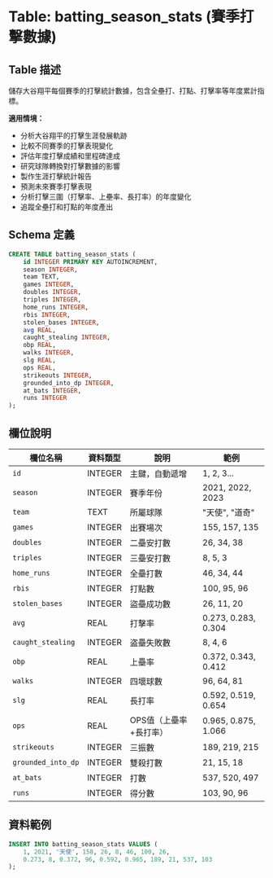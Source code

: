 # Table: batting_season_stats (賽季打擊數據)

## Table 描述
儲存大谷翔平每個賽季的打擊統計數據，包含全壘打、打點、打擊率等年度累計指標。

**適用情境：**
- 分析大谷翔平的打擊生涯發展軌跡
- 比較不同賽季的打擊表現變化
- 評估年度打擊成績和里程碑達成
- 研究球隊轉換對打擊數據的影響
- 製作生涯打擊統計報告
- 預測未來賽季打擊表現
- 分析打擊三圍（打擊率、上壘率、長打率）的年度變化
- 追蹤全壘打和打點的年度產出

## Schema 定義
```sql
CREATE TABLE batting_season_stats (
    id INTEGER PRIMARY KEY AUTOINCREMENT,
    season INTEGER,
    team TEXT,
    games INTEGER,
    doubles INTEGER,
    triples INTEGER,
    home_runs INTEGER,
    rbis INTEGER,
    stolen_bases INTEGER,
    avg REAL,
    caught_stealing INTEGER,
    obp REAL,
    walks INTEGER,
    slg REAL,
    ops REAL,
    strikeouts INTEGER,
    grounded_into_dp INTEGER,
    at_bats INTEGER,
    runs INTEGER
);
```

## 欄位說明

| 欄位名稱 | 資料類型 | 說明 | 範例 |
|---------|---------|------|------|
| `id` | INTEGER | 主鍵，自動遞增 | 1, 2, 3... |
| `season` | INTEGER | 賽季年份 | 2021, 2022, 2023 |
| `team` | TEXT | 所屬球隊 | "天使", "道奇" |
| `games` | INTEGER | 出賽場次 | 155, 157, 135 |
| `doubles` | INTEGER | 二壘安打數 | 26, 34, 38 |
| `triples` | INTEGER | 三壘安打數 | 8, 5, 3 |
| `home_runs` | INTEGER | 全壘打數 | 46, 34, 44 |
| `rbis` | INTEGER | 打點數 | 100, 95, 96 |
| `stolen_bases` | INTEGER | 盜壘成功數 | 26, 11, 20 |
| `avg` | REAL | 打擊率 | 0.273, 0.283, 0.304 |
| `caught_stealing` | INTEGER | 盗壘失敗數 | 8, 4, 6 |
| `obp` | REAL | 上壘率 | 0.372, 0.343, 0.412 |
| `walks` | INTEGER | 四壞球數 | 96, 64, 81 |
| `slg` | REAL | 長打率 | 0.592, 0.519, 0.654 |
| `ops` | REAL | OPS值（上壘率+長打率） | 0.965, 0.875, 1.066 |
| `strikeouts` | INTEGER | 三振數 | 189, 219, 215 |
| `grounded_into_dp` | INTEGER | 雙殺打數 | 21, 15, 18 |
| `at_bats` | INTEGER | 打數 | 537, 520, 497 |
| `runs` | INTEGER | 得分數 | 103, 90, 96 |

## 資料範例
```sql
INSERT INTO batting_season_stats VALUES (
    1, 2021, '天使', 158, 26, 8, 46, 100, 26, 
    0.273, 8, 0.372, 96, 0.592, 0.965, 189, 21, 537, 103
);
```